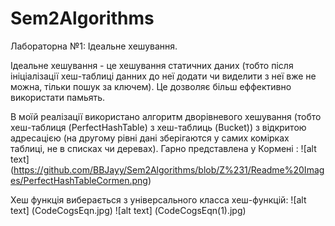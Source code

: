 # Sem2Algorithms

Лабораторна №1: Ідеальне хешування.

Ідеальне хешування - це хешування статичних даних (тобто після ініціалізації хеш-таблиці данних до неї додати чи виделити з неї вже не можна, тільки пошук за ключем).
Це дозволяє більш еффективно використати памьять.

В моїй реалізації використано алгоритм дворівневого хешування (тобто хеш-таблиця (PerfectHashTable) з хеш-таблиць (Bucket)) з відкритою адресацією (на другому рівні дані зберігаются у самих комірках таблиці, не в списках чи деревах). Гарно представлена у Кормені : 
![alt text] (https://github.com/BBJayy/Sem2Algorithms/blob/Z%231/Readme%20Images/PerfectHashTableCormen.png)

Хеш функція виберається з універсального класса хеш-функцій: 
![alt text] (CodeCogsEqn.jpg)
![alt text] (CodeCogsEqn(1).jpg)
